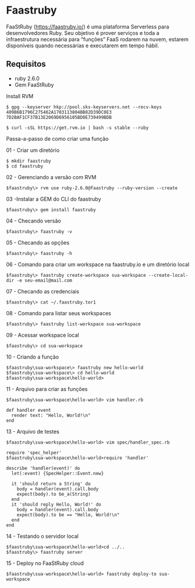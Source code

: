 # Faastruby

FaaStRuby (https://faastruby.io/) é uma plataforma Serverless para desenvolvedores Ruby. Seu objetivo é prover serviços e toda a infraestrutura necessária para “funções” FaaS rodarem na nuvem, estarem disponíveis quando necessárias e executarem em tempo hábil.

## Requisitos

- ruby 2.6.0
- Gem FaaStRuby

Install RVM
```
$ gpg --keyserver hkp://pool.sks-keyservers.net --recv-keys 409B6B1796C275462A1703113804BB82D39DC0E3 7D2BAF1CF37B13E2069D6956105BD0E739499BDB

$ curl -sSL https://get.rvm.io | bash -s stable --ruby
```
Passa-a-passo de como criar uma função

01 - Criar um diretório
```
$ mkdir faastruby
$ cd faastruby
```
02 - Gerenciando a versão com RVM
```
$faastruby\> rvm use ruby-2.6.0@faastruby --ruby-version --create
```
03 -Instalar a GEM do CLI do faastruby
```
$faastruby\> gem install faastruby
```
04 - Checando versão
```
$faastruby\> faastruby -v
```
05 - Checando as opções
``` 
$faastruby\> faastruby -h
```
06 - Comando para criar um workspace na faastruby.io e um diretório local
``` 
$faastruby\> faastruby create-workspace sua-workspace --create-local-dir -e seu-email@mail.com
```
07 - Checando as credenciais
``` 
$faastruby\> cat ~/.faastruby.tor1
```
08 - Comando para listar seus workspaces
``` 
$faastruby\> faastruby list-workspace sua-workspace
```
09 - Acessar workspace local
``` 
$faastruby\> cd sua-workspace
```
10 - Criando a função
``` 
$faastruby\sua-workspace\> faastruby new hello-world
$faastruby\sua-workspace\> cd hello-world
$faastruby\sua-workspace\hello-world>
```
11 - Arquivo para criar as funções
```
$faastruby\sua-workspace\hello-world> vim handler.rb

def handler event
  render text: "Hello, World!\n"
end
```
13 - Arquivo de testes
```
$faastruby\sua-workspace\hello-world> vim spec/handler_spec.rb

require 'spec_helper'
$faastruby\sua-workspace\hello-world>require 'handler'

describe 'handler(event)' do
  let(:event) {SpecHelper::Event.new}

  it 'should return a String' do
    body = handler(event).call.body
    expect(body).to be_a(String)
  end
  it 'should reply Hello, World!' do
    body = handler(event).call.body
    expect(body).to be == "Hello, World!\n"
  end
end
```
14 - Testando o servidor local
```
$faastruby\sua-workspace\hello-world>cd ../..
$faastruby\> faastruby server
```
15 - Deploy no FaaStRuby cloud
```
$faastruby\sua-workspace\hello-world> faastruby deploy-to sua-workspace
```
